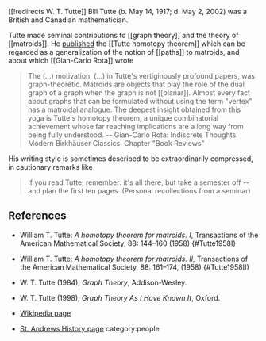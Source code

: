 [[!redirects W. T. Tutte]]
Bill Tutte (b. May 14, 1917; d. May 2, 2002) was a British and Canadian mathematician. 

Tutte made seminal contributions to [[graph theory]] and the theory of [[matroids]]. He [published](#Tutte1958I) the [[Tutte homotopy theorem]] which can be regarded as a generalization of the notion of [[paths]] to matroids, and about which [[Gian-Carlo Rota]] wrote 

> The (...) motivation, (...) in Tutte's vertiginously profound papers, was graph-theoretic. Matroids are objects that play the role of the dual graph of a graph when the graph is not [[planar]]. Almost every fact about graphs that can be formulated without using the term "vertex" has a matroidal analogue. The deepest insight obtained from this yoga is Tutte's homotopy theorem, a unique combinatorial achievement whose far reaching implications are a long way from being fully understood. -- Gian-Carlo Rota: Indiscrete Thoughts. Modern Birkhäuser Classics. Chapter "Book Reviews"

His writing style is sometimes described to be extraordinarily compressed, in cautionary remarks like

> If you read Tutte, remember: it's all there, but take a semester off -- and plan the first ten pages.
(Personal recollections from a seminar) 


## References

* William T. Tutte: _A homotopy theorem for matroids. I_, Transactions of the American Mathematical Society, 88: 144–160 (1958)
{#Tutte1958I}

* William T. Tutte: _A homotopy theorem for matroids. II_, Transactions of the American Mathematical Society, 88: 161–174, (1958)
{#Tutte1958II}

* W. T. Tutte (1984), _Graph Theory_, Addison-Wesley.

* W. T. Tutte (1998), _Graph Theory As I Have Known It_, Oxford.

* [Wikipedia page](https://en.wikipedia.org/wiki/W._T._Tutte)

* [St. Andrews History page](http://www-history.mcs.st-and.ac.uk/Biographies/Tutte.html)
category:people